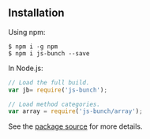 ## Installation

Using npm:
```shell
$ npm i -g npm
$ npm i js-bunch --save
```

In Node.js:
```js
// Load the full build.
var jb= require('js-bunch');

// Load method categories.
var array = require('js-bunch/array');
```

See the [package source](https://github.com/arqam-dev/js-bunch.git) for more details.